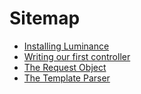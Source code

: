 # Sitemap

- [Installing Luminance](/installing_luminance)
- [Writing our first controller](/our-first-controller)
- [The Request Object](/the-request-object)
- [The Template Parser](/the-template-parser)